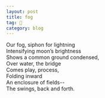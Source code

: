 ```yaml
---
layout: post
title: fog
tag: 🍞
category: blog
---
```


Our fog, siphon for lightning  
Intensifying moon’s brightness  
Shows a common ground condensed,  
Over water, the bridge  
Comes play, process,  
Folding inward  
An enclosure of fields--  
The swings, back and forth.   


